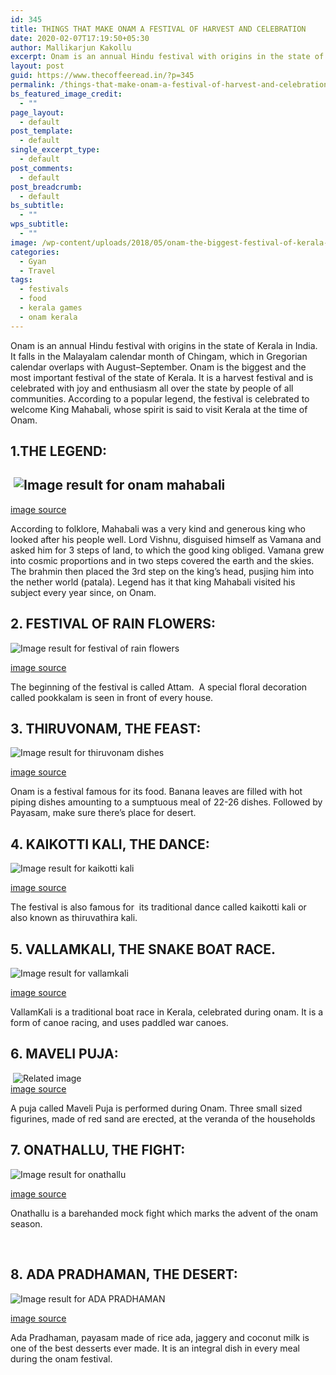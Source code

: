 ```yaml
---
id: 345
title: THINGS THAT MAKE ONAM A FESTIVAL OF HARVEST AND CELEBRATION
date: 2020-02-07T17:19:50+05:30
author: Mallikarjun Kakollu
excerpt: Onam is an annual Hindu festival with origins in the state of Kerala in India. It falls in the Malayalam calendar month of Chingam, which in Gregorian calendar overlaps with August–September. Onam is the biggest and the most important festival of the state of Kerala. It is a harvest festival and is celebrated with joy and enthusiasm all over the state by people of all communities. According to a popular legend, the festival is celebrated to welcome King Mahabali, whose spirit is said to visit Kerala at the time of Onam.
layout: post
guid: https://www.thecoffeeread.in/?p=345
permalink: /things-that-make-onam-a-festival-of-harvest-and-celebration/
bs_featured_image_credit:
  - ""
page_layout:
  - default
post_template:
  - default
single_excerpt_type:
  - default
post_comments:
  - default
post_breadcrumb:
  - default
bs_subtitle:
  - ""
wps_subtitle:
  - ""
image: /wp-content/uploads/2018/05/onam-the-biggest-festival-of-kerala-135967-59aaa9729fa26.jpg
categories:
  - Gyan
  - Travel
tags:
  - festivals
  - food
  - kerala games
  - onam kerala
---
```

Onam is an annual Hindu festival with origins in the state of Kerala in India. It falls in the Malayalam calendar month of Chingam, which in Gregorian calendar overlaps with August–September. Onam is the biggest and the most important festival of the state of Kerala. It is a harvest festival and is celebrated with joy and enthusiasm all over the state by people of all communities. According to a popular legend, the festival is celebrated to welcome King Mahabali, whose spirit is said to visit Kerala at the time of Onam.

## **1.THE LEGEND:**

## <span class="sr-img-credit"> <img src="http://rathinasviewspace.com/wp-content/uploads/2015/06/King-Mahabali-2400x1200.jpg" alt="Image result for onam mahabali" /></span>

[image source](https://www.google.co.in/search?biw=1350&bih=561&tbs=isz%3Alt%2Cislt%3Axga&tbm=isch&sa=1&ei=mUb1WvaWFseg8QXB5qkQ&q=onam+mahabali&oq=onam+mahabali&gs_l=img.3...16989.16989.0.17585.1.1.0.0.0.0.349.349.3-1.1.0....0...1c.1.64.img..0.0.0....0.9Fx0Obah-Ns#imgrc=yt7k0GBOaaUm5M:)

According to folklore, Mahabali was a very kind and generous king who looked after his people well. Lord Vishnu, disguised himself as Vamana and asked him for 3 steps of land, to which the good king obliged. Vamana grew into cosmic proportions and in two steps covered the earth and the skies. The brahmin then placed the 3rd step on the king’s head, pusjing him into the nether world (patala). Legend has it that king Mahabali visited his subject every year since, on Onam.

## **2. FESTIVAL OF RAIN FLOWERS:**

![Image result for festival of rain flowers](https://i1.wp.com/dekochi.com/wp-content/uploads/2017/06/Kanikkonna-Flower-for-Vishu-Festival-Kerala-Golden-Rain-Flower-Cassia-fistula-Flowers.jpg?fit=1920%2C1080) 

[image source](https://www.google.co.in/search?biw=1350&bih=561&tbs=isz%3Alt%2Cislt%3Axga&tbm=isch&sa=1&ei=rEb1Wr6DEsux8wX2samQCw&q=festivalof+rain+flowers&oq=festivalof+rain+flowers&gs_l=img.3...46828.55096.0.55393.23.19.0.4.4.0.261.2576.2-11.11.0....0...1c.1.64.img..8.8.1015...0j0i67k1j0i10k1j0i10i24k1.0.EgtUQ0KHBLA#imgrc=VmPa_87t4X6iDM:)

The beginning of the festival is called Attam.  A special floral decoration called pookkalam is seen in front of every house.

## **3. THIRUVONAM, THE FEAST:**

![Image result for thiruvonam dishes](https://images.assettype.com/thequint%2F2016-09%2F8004558e-e1d0-44ca-87ea-2e601e0ed070%2FOnamSadya1.jpg?rect=4%2C0%2C1820%2C1024&q=35&auto=format%2Ccompress&w=1200) 

[image source](https://www.google.co.in/search?biw=1350&bih=561&tbs=isz%3Alt%2Cislt%3Axga&tbm=isch&sa=1&ei=Dkf1WuirK4qj8QXfoZ_gBA&q=thiruvonam+dishes&oq=thiruvonam+dishes&gs_l=img.3...36971.40116.0.40240.9.9.0.0.0.0.257.734.2-3.3.0....0...1c.1.64.img..6.2.494...0j0i24k1.0.PpVrciDdWpQ#imgrc=Ej4oiFGonQn3FM:)

Onam is a festival famous for its food. Banana leaves are filled with hot piping dishes amounting to a sumptuous meal of 22-26 dishes. Followed by Payasam, make sure there’s place for desert.

## **4. KAIKOTTI KALI, THE DANCE:**

![Image result for kaikotti kali](https://i.ytimg.com/vi/2litZp-qmrk/maxresdefault.jpg) 

[image source](https://www.google.co.in/search?biw=1350&bih=561&tbs=isz%3Alt%2Cislt%3Axga&tbm=isch&sa=1&ei=OEf1WvWoK5PK8wWx74LYCg&q=kaikotti+kali&oq=kaikotti+kali&gs_l=img.3...36160.38554.0.38755.13.10.0.0.0.0.351.614.2-1j1.2.0....0...1c.1.64.img..11.2.612...0j35i39k1j0i67k1.0.QIjRNPrS-vE#imgrc=K9eCtpQ1tMWIkM:)

The festival is also famous for  its traditional dance called kaikotti kali or also known as thiruvathira kali.

## **5. VALLAMKALI, THE SNAKE BOAT RACE.**

![Image result for vallamkali](http://collectionservicesinc.com/98/jittile/wp-content/uploads/2018/02/cropped-vallam9.jpg) 

[image source](https://www.google.co.in/search?biw=1350&bih=561&tbs=isz%3Alt%2Cislt%3Axga&tbm=isch&sa=1&ei=YUf1WvvgBoKY8gXC4oz4Cg&q=vallamakali&oq=vallamakali&gs_l=img.3..0i10i24k1.33456.35569.0.35857.11.9.0.0.0.0.527.904.3-1j0j1.2.0....0...1c.1.64.img..9.2.901....0.wp96PqxQK5o#imgrc=wOKQnnJ38JbTnM:)

VallamKali is a traditional boat race in Kerala, celebrated during onam. It is a form of canoe racing, and uses paddled war canoes.

## **6. MAVELI PUJA:**

<div>
   <img src="https://upload.wikimedia.org/wikipedia/commons/thumb/e/e1/Thiruvonapulari.JPG/1200px-Thiruvonapulari.JPG" alt="Related image" />
</div>

<div>
  <a href="https://www.google.co.in/search?biw=1350&bih=561&tbs=isz%3Alt%2Cislt%3Axga&tbm=isch&sa=1&ei=hkf1Wpq7GML48gXk8Ir4Cg&q=maveli+pooja&oq=maveli+pooja&gs_l=img.3..0i8i30k1.33510.35873.0.36158.12.10.0.0.0.0.553.1492.2-2j1j0j1.4.0....0...1c.1.64.img..8.4.1492...0j35i39k1j0i67k1.0.yF3UCA0Jxx4#imgrc=IsiJlyqN_PF8IM:">image source</a>
</div>

A puja called Maveli Puja is performed during Onam. Three small sized figurines, made of red sand are erected, at the veranda of the households

## **7. ONATHALLU, THE FIGHT:**

![Image result for onathallu](http://images.mathrubhuminews.in/9732/kunnamkulam-onathallu.jpg) 

[image source](https://www.google.co.in/search?biw=1350&bih=561&tbs=isz%3Alt%2Cislt%3Axga&tbm=isch&sa=1&ei=rEf1WsqhFIL28AWv3oCIBw&q=onathallu&oq=onathallu&gs_l=img.3..0j0i24k1.55480.57039.0.57313.9.8.0.0.0.0.336.670.3-2.2.0....0...1c.1.64.img..7.2.669...0i30k1j0i5i30k1j0i10i24k1.0.mLoaDmS0iBo#imgrc=oPtoiHKj9-BMMM:)

Onathallu is a barehanded mock fight which marks the advent of the onam season.

&nbsp;

## **8. ADA PRADHAMAN, THE DESERT:**

![Image result for ADA PRADHAMAN](https://media.hungryforever.com/wp-content/uploads/2016/05/05181021/ada_pradhaman.jpg) 

[image source](https://www.google.co.in/search?biw=1350&bih=561&tbs=isz%3Alt%2Cislt%3Axga&tbm=isch&sa=1&ei=N0j1WpmBEsfs8AWt2b6QCA&q=ADA+PRADHAMAN&oq=ADA+PRADHAMAN&gs_l=img.3..0l10.28764.28764.0.29380.1.1.0.0.0.0.224.224.2-1.1.0....0...1c.1.64.img..0.1.223....0.W3EV8UsWEDs#imgrc=3rW0bDviAqBSmM:)

Ada Pradhaman, payasam made of rice ada, jaggery and coconut milk is one of the best desserts ever made. It is an integral dish in every meal during the onam festival.